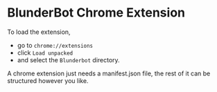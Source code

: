 # BlunderBot Chrome Extension

To load the extension, 
- go to ```chrome://extensions```
- click ```Load unpacked```
- and select the `Blunderbot` directory. 

A chrome extension just needs a manifest.json file, the rest of it can be structured however you like. 